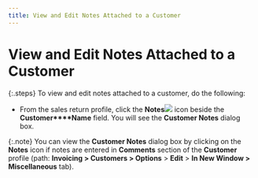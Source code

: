 ```yaml
---
title: View and Edit Notes Attached to a Customer
---
```


# View and Edit Notes Attached to a Customer


{:.steps}
To view and edit notes attached to a customer, do the following:

- From the sales  return profile, click the **Notes**![]({{site.sp_baseurl}}/img/sales_notes_button.gif) icon beside the **Customer****Name** field. You will see the **Customer Notes** dialog box.



{:.note}
You can view the **Customer 
 Notes** dialog box by clicking on the **Notes**  icon if notes are entered in **Comments**  section of the **Customer** profile  (path: **Invoicing &gt; Customers &gt; 
 Options** > **Edit** >  **In New Window &gt; Miscellaneous** tab).
